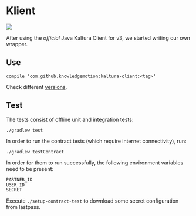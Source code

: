 # Klient
[![](https://jitpack.io/v/knowledgemotion/kaltura-client.svg)](https://jitpack.io/#knowledgemotion/kaltura-client)

After using the *official* Java Kaltura Client for v3, we started writing our own wrapper.

## Use
```
compile 'com.github.knowledgemotion:kaltura-client:<tag>'
```

Check different [versions](https://jitpack.io/#knowledgemotion/kaltura-client/master).

## Test

The tests consist of offline unit and integration tests:

    ./gradlew test

In order to run the contract tests (which require internet connectivity), run:

    ./gradlew testContract

In order for them to run successfully, the following environment variables need to be present:

    PARTNER_ID
    USER_ID
    SECRET

Execute `./setup-contract-test` to download some secret configuration from lastpass.